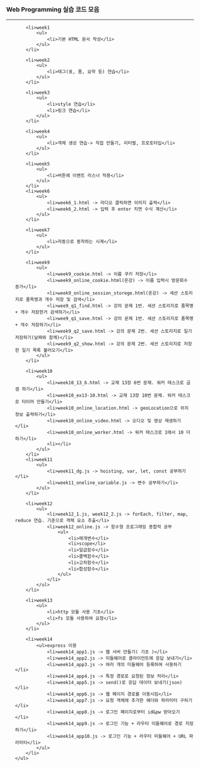 <!DOCTYPE html>
<html lang="en">
<head>
    <meta charset="UTF-8">
    <meta name="viewport" content="width=device-width, initial-scale=1.0">
    <title>Document</title>
</head>
<body>
    <h3>Web Programming 실습 코드 모음</h3>
    <hr>
    <ul>

        <li>week1
            <ul>
                <li>기본 HTML 문서 작성</li>
            </ul>
        </li>

        <li>week2
            <ul>
                <li>태그(표, 폼, 요약 등) 연습</li>
            </ul>
        </li>

        <li>week3
            <ul>
                <li>style 연습</li>
                <li>링크 연습</li>
            </ul>
        </li>

        <li>week4
            <ul>
                <li>객체 생성 연습-> 직접 만들기, 리터럴, 프로토타입</li>
            </ul>
        </li>

        <li>week5
            <ul>
                <li>버튼에 이벤트 리스너 적용</li>
            </ul>
        </li>
        <li>week6
            <ul>
                <li>week6_1.html -> 라디오 클릭하면 이미지 출력</li>
                <li>week6_2.html -> 입력 후 enter 치면 수식 계산</li>
            </ul>
        </li>

        <li>week7
            <ul>
                <li>자동으로 동작하는 시계</li>
            </ul>
        </li>

        <li>week9
            <ul>
                <li>week9_cookie.html -> 이름 쿠키 저장</li>
                <li>week9_online_cookie.html(온강) -> 이름 입력시 방문회수 증가</li>
                <li>week9_online_session_storege.html(온강) -> 세션 스토리지로 품목명과 개수 저장 및 검색</li>
                <li>wee9_q1_find.html -> 강의 문제 1번. 세션 스토리지로 품목명 + 개수 저장한거 검색하기</li>
                <li>wee9_q1_save.html -> 강의 문제 1번. 세션 스토리지로 품목명 + 개수 저장하기</li>
                <li>week9_q2_save.html -> 강의 문제 2번. 세션 스토리지로 일기 저장하기(날짜와 함께)</li>
                <li>week9_q2_show.html -> 강의 문제 2번. 세션 스토리지로 저장한 일기 목록 불러오기</li>
            </ul>
        </li>

        <li>week10
            <ul>
                <li>week10_13_6.html -> 교재 13장 6번 문제. 워커 테스크로 곱셈 하기</li>
                <li>week10_ex13-10.html -> 교재 13장 10번 문제. 워커 테스크로 타이머 만들기</li>
                <li>week10_online_location.html -> geoLocation으로 위치 정보 출력하기</li>
                <li>week10_online_video.html -> 오디오 및 영상 재생하기</li>
                <li>week10_online_worker.html -> 워커 태스크로 1에서 10 더하기</li>
                <li></li>
            </ul>
        </li>
        <li>week11
            <ul>
                <li>week11_dg.js -> hoisting, var, let, const 공부하기</li>
                <li>week11_oneline_variable.js -> 변수 공부하기</li>
            </ul>
        </li>
        
        <li>week12
            <ul>
                <li>week12_1.js, week12_2.js -> forEach, filter, map, reduce 연습. 기준으로 객체 요소 추출</li>
                <li>week12_online.js -> 함수형 프로그래밍 종합적 공부
                    <ul>
                        <li>매개변수</li>
                        <li>scope</li>
                        <li>일급함수</li>
                        <li>콜백함수</li>
                        <li>고차함수</li>
                        <li>합성함수</li>
                    </ul>
                </li>
            </ul>
        </li>

        <li>week13
            <ul>
                <li>http 모듈 사용 기초</li>
                <li>fs 모듈 사용하여 요청</li>
            </ul>
        </li>
    
        <li>week14
            <ul>express 이용
                <li>week14_app1.js -> 웹 서버 만들기( 기초 )</li>
                <li>week14_app2.js -> 미들웨어로 클라이언트에 응답 보내기</li>
                <li>week14_app3.js -> 여러 개의 미들웨어 등록하여 사용하기</li>
                <li>week14_app4.js -> 특정 경로로 요청된 정보 처리</li>
                <li>week14_app5.js -> send()로 응답 데이터 보내기(json)</li>
                <li>week14_app6.js -> 웹 페이지 경로를 이동시킴</li>
                <li>week14_app7.js -> 요청 객체에 추가한 헤더와 파라미터 구하기</li>
                <li>week14_app8.js -> 로그인 페이지로부터 id&pw 받아오기 </li>
                <li>week14_app9.js -> 로그인 기능 + 라우터 미들웨어로 경로 지정하기</li>
                <li>week14_app10.js -> 로그인 기능 + 라우터 미들웨어 + URL 파라미터</li>
            </ul>
        </li>
    </ul>
</body>
</html>
